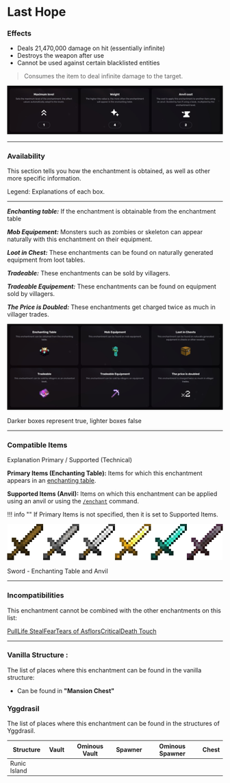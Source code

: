 # Last Hope
### Effects
*   Deals 21,470,000 damage on hit (essentially infinite)
*   Destroys the weapon after use
*   Cannot be used against certain blacklisted entities

> Consumes the item to deal infinite damage to the target.

![](/images/voxel/enchantment/weapon-enchantment/image_1756618478162_271.png)

* * *

### Availability

This section tells you how the enchantment is obtained, as well as other more specific information.

Legend: Explanations of each box.[](#legend-explanations-of-each-box)

* * *

_**Enchanting table:**_ If the enchantment is obtainable from the enchantment table

_**Mob Equipement:**_ Monsters such as zombies or skeleton can appear naturally with this enchantment on their equipment.

_**Loot in Chest:**_ These enchantments can be found on naturally generated equipment from loot tables.

_**Tradeable:**_ These enchantments can be sold by villagers.

_**Tradeable Equipement:**_ These enchantments can be found on equipment sold by villagers.

_**The Price is Doubled:**_ These enchantments get charged twice as much in villager trades.

![](/images/voxel/enchantment/weapon-enchantment/image_1756618478162_246.png)

Darker boxes represent true, lighter boxes false

* * *

### Compatible Items
Explanation Primary / Supported (Technical)[](#explanation-primary-supported-technical)

**Primary Items (Enchanting Table):** Items for which this enchantment appears in an [enchanting table](https://minecraft.wiki/w/Enchanting_table).

**Supported Items (Anvil):** Items on which this enchantment can be applied using an anvil or using the [`/enchant`](https://minecraft.wiki/w/Commands/enchant) command.

!!! info ""
    If Primary Items is not specified, then it is set to Supported Items.

![](/images/voxel/enchantment/weapon-enchantment/image_1756618478162_572.png)

Sword - Enchanting Table and Anvil

* * *

### Incompatibilities

This enchantment cannot be combined with the other enchantments on this list:

[Pull](/external/neoenchants/enchantment/weapon-enchantment/pull)[Life Steal](/external/neoenchants/enchantment/weapon-enchantment/life-steal)[Fear](/external/neoenchants/enchantment/weapon-enchantment/fear)[Tears of Asflors](/external/neoenchants/enchantment/weapon-enchantment/tears-of-asflors)[Critical](/external/neoenchants/enchantment/weapon-enchantment/critical)[Death Touch](/external/neoenchants/enchantment/weapon-enchantment/death-touch)

* * *

### Vanilla Structure :

The list of places where this enchantment can be found in the vanilla structure:

*   Can be found in **"Mansion Chest"**
### Yggdrasil

The list of places where this enchantment can be found in the structures of Yggdrasil.

| Structure | Vault | Ominous Vault | Spawner | Ominous Spawner | Chest |
| --- | --- | --- | --- | --- | --- |
| Runic Island |  |  |  |  |  |